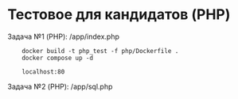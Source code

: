 # Тестовое для кандидатов (PHP)

Задача №1 (PHP): /app/index.php

        docker build -t php_test -f php/Dockerfile .
        docker compose up -d

        localhost:80


Задача №2 (PHP): /app/sql.php
